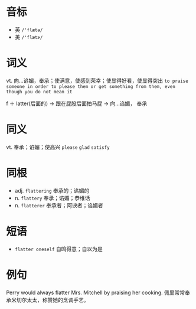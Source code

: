 # 音标

- 英 `/'flætə/`
- 美 `/'flætɚ/`

# 词义

vt. 向…谄媚，奉承；使满意，使感到荣幸；使显得好看，使显得突出
`to praise someone in order to please them or get something from them, even though you do not mean it`



f ＋ latter(后面的) → 跟在屁股后面拍马屁 → 向…谄媚， 奉承

# 同义

vt. 奉承；谄媚；使高兴
`please` `glad` `satisfy`

# 同根

- adj. `flattering` 奉承的；谄媚的
- n. `flattery` 奉承；谄媚；恭维话
- n. `flatterer` 奉承者；阿谀者；谄媚者

# 短语

- `flatter oneself` 自鸣得意；自以为是

# 例句

Perry would always flatter Mrs. Mitchell by praising her cooking.
佩里常常奉承米切尔太太，称赞她的烹调手艺。


